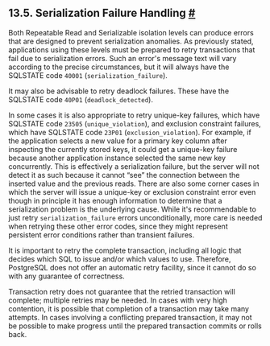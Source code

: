## 13.5. Serialization Failure Handling [#](#MVCC-SERIALIZATION-FAILURE-HANDLING)

Both Repeatable Read and Serializable isolation levels can produce errors that are designed to prevent serialization anomalies. As previously stated, applications using these levels must be prepared to retry transactions that fail due to serialization errors. Such an error's message text will vary according to the precise circumstances, but it will always have the SQLSTATE code `40001` (`serialization_failure`).

It may also be advisable to retry deadlock failures. These have the SQLSTATE code `40P01` (`deadlock_detected`).

In some cases it is also appropriate to retry unique-key failures, which have SQLSTATE code `23505` (`unique_violation`), and exclusion constraint failures, which have SQLSTATE code `23P01` (`exclusion_violation`). For example, if the application selects a new value for a primary key column after inspecting the currently stored keys, it could get a unique-key failure because another application instance selected the same new key concurrently. This is effectively a serialization failure, but the server will not detect it as such because it cannot “see” the connection between the inserted value and the previous reads. There are also some corner cases in which the server will issue a unique-key or exclusion constraint error even though in principle it has enough information to determine that a serialization problem is the underlying cause. While it's recommendable to just retry `serialization_failure` errors unconditionally, more care is needed when retrying these other error codes, since they might represent persistent error conditions rather than transient failures.

It is important to retry the complete transaction, including all logic that decides which SQL to issue and/or which values to use. Therefore, PostgreSQL does not offer an automatic retry facility, since it cannot do so with any guarantee of correctness.

Transaction retry does not guarantee that the retried transaction will complete; multiple retries may be needed. In cases with very high contention, it is possible that completion of a transaction may take many attempts. In cases involving a conflicting prepared transaction, it may not be possible to make progress until the prepared transaction commits or rolls back.
